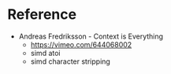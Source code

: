 # Reference

- Andreas Fredriksson - Context is Everything
  - https://vimeo.com/644068002
  - simd atoi
  - simd character stripping
